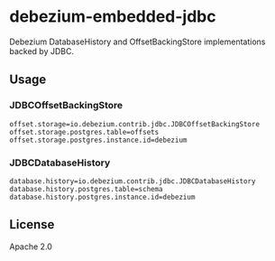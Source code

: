 # debezium-embedded-jdbc

Debezium DatabaseHistory and OffsetBackingStore implementations backed by JDBC.

## Usage

### JDBCOffsetBackingStore

```connector.properties
offset.storage=io.debezium.contrib.jdbc.JDBCOffsetBackingStore
offset.storage.postgres.table=offsets
offset.storage.postgres.instance.id=debezium
```

### JDBCDatabaseHistory

```connector.properties
database.history=io.debezium.contrib.jdbc.JDBCDatabaseHistory
database.history.postgres.table=schema
database.history.postgres.instance.id=debezium
```

## License
Apache 2.0
